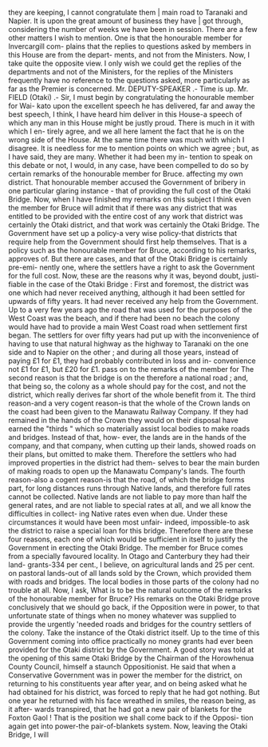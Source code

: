 they are keeping, I cannot congratulate them | main road to Taranaki and Napier. It is upon the great amount of business they have | got through, considering the number of weeks we have been in session. There are a few other matters I wish to mention. One is that the honourable member for Invercargill com- plains that the replies to questions asked by members in this House are from the depart- ments, and not from the Ministers. Now, I take quite the opposite view. I only wish we could get the replies of the departments and not of the Ministers, for the replies of the Ministers frequently have no reference to the questions asked, more particularly as far as the Premier is concerned. Mr. DEPUTY-SPEAKER .- Time is up. Mr. FIELD (Otaki) .- Sir, I must begin by congratulating the honourable member for Wai- kato upon the excellent speech he has delivered, far and away the best speech, I think, I have heard him deliver in this House-a speech of which any man in this House might be justly proud. There is much in it with which I en- tirely agree, and we all here lament the fact that he is on the wrong side of the House. At the same time there was much with which I disagree. It is needless for me to mention points on which we agree ; but, as I have said, they are many. Whether it had been my in- tention to speak on this debate or not, I would, in any case, have been compelled to do so by certain remarks of the honourable member for Bruce. affecting my own district. That honourable member accused the Government of bribery in one particular glaring instance - that of providing the full cost of the Otaki Bridge. Now, when I have finished my remarks on this subject I think even the member for Bruce will admit that if there was any district that was entitled to be provided with the entire cost of any work that district was certainly the Otaki district, and that work was certainly the Otaki Bridge. The Government have set up a policy-a very wise policy-that districts that require help from the Government should first help themselves. That is a policy such as the honourable member for Bruce, according to his remarks, approves of. But there are cases, and that of the Otaki Bridge is certainly pre-emi- nently one, where the settlers have a right to ask the Government for the full cost. Now, these are the reasons why it was, beyond doubt, justi- fiable in the case of the Otaki Bridge : First and foremost, the district was one which had never received anything, although it had been settled for upwards of fifty years. It had never received any help from the Government. Up to a very few years ago the road that was used for the purposes of the West Coast was the beach, and if there had been no beach the colony would have had to provide a main West Coast road when settlement first began. The settlers for over fifty years had put up with the inconvenience of having to use that natural highway as the highway to Taranaki on the one side and to Napier on the other ; and during all those years, instead of paying £1 for £1, they had probably contributed in loss and in- convenience not £1 for £1, but £20 for £1. pass on to the remarks of the member for The second reason is that the bridge is on the therefore a national road ; and, that being so, the colony as a whole should pay for the cost, and not the district, which really derives far short of the whole benefit from it. The third reason-and a very cogent reason-is that the whole of the Crown lands on the coast had been given to the Manawatu Railway Company. If they had remained in the hands of the Crown they would on their disposal have earned the "thirds " which so materially assist local bodies to make roads and bridges. Instead of that, how- ever, the lands are in the hands of the company, and that company, when cutting up their lands, showed roads on their plans, but omitted to make them. Therefore the settlers who had improved properties in the district had them- selves to bear the main burden of making roads to open up the Manawatu Company's lands. The fourth reason-also a cogent reason-is that the road, of which the bridge forms part, for long distances runs through Native lands, and therefore full rates cannot be collected. Native lands are not liable to pay more than half the general rates, and are not liable to special rates at all, and we all know the difficulties in collect- ing Native rates even when due. Under these circumstances it would have been most unfair- indeed, impossible-to ask the district to raise a special loan for this bridge. Therefore there are these four reasons, each one of which would be sufficient in itself to justify the Government in erecting the Otaki Bridge. The member for Bruce comes from a specially favoured locality. In Otago and Canterbury they had their land- grants-334 per cent., I believe, on agricultural lands and 25 per cent. on pastoral lands-out of all lands sold by the Crown, which provided them with roads and bridges. The local bodies in those parts of the colony had no trouble at all. Now, I ask, What is to be the natural outcome of the remarks of the honourable member for Bruce? His remarks on the Otaki Bridge prove conclusively that we should go back, if the Opposition were in power, to that unfortunate state of things when no money whatever was supplied to provide the urgently 'needed roads and bridges for the country settlers of the colony. Take the instance of the Otaki district itself. Up to the time of this Government coming into office practically no money grants had ever been provided for the Otaki district by the Government. A good story was told at the opening of this same Otaki Bridge by the Chairman of the Horowhenua County Council, himself a staunch Oppositionist. He said that when a Conservative Government was in power the member for the district, on returning to his constituents year after year, and on being asked what he had obtained for his district, was forced to reply that he had got nothing. But one year he returned with his face wreathed in smiles, the reason being, as it after- wards transpired, that he had got a new pair of blankets for the Foxton Gaol ! That is the position we shall come back to if the Opposi- tion again get into power-the pair-of-blankets system. Now, leaving the Otaki Bridge, I will 